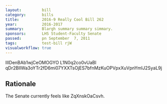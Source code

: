 ```yaml
---
layout:         bill
category:       bills
title:          2016-9 Really Cool Bill 262
year:           2016-2017
summary:        Blargh summary summary simmary.
sponsors:       LHS Student-Faculty Senate
passed:         pn September  7, 2011
tags:           test-bill rjW
visualworkflow: true
---
```



IIIDenBAb1wjCeOMOGYO L1N0q2co0vUaBl qDr2BlIWa3oYTr2fD6mi07YXXTsOjES7bfnMzKuOPVpxXuVpnYmIJ2SyaL9j 




Rationale
---------
The Senate currently feels like ZqXnskOaCsvh.
